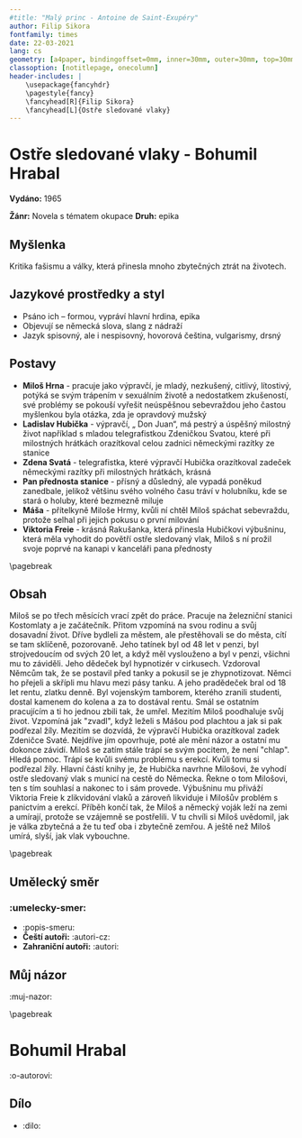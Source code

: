```yaml
---
#title: "Malý princ - Antoine de Saint-Exupéry"
author: Filip Sikora
fontfamily: times
date: 22-03-2021
lang: cs
geometry: [a4paper, bindingoffset=0mm, inner=30mm, outer=30mm, top=30mm, bottom=30mm]
classoption: [notitlepage, onecolumn]
header-includes: |
	\usepackage{fancyhdr}
	\pagestyle{fancy}
	\fancyhead[R]{Filip Sikora}
	\fancyhead[L]{Ostře sledované vlaky}
---
```


# Ostře sledované vlaky - Bohumil Hrabal

**Vydáno:** 1965

**Žánr:** Novela s tématem okupace **Druh:** epika

## Myšlenka

Kritika fašismu a války, která přinesla mnoho zbytečných ztrát na životech.

## Jazykové prostředky a styl

- Psáno ich – formou, vypráví hlavní hrdina, epika
- Objevují se německá slova, slang z nádraží
- Jazyk spisovný, ale i nespisovný, hovorová čeština, vulgarismy, drsný

## Postavy

- **Miloš Hrna** - pracuje jako výpravčí, je mladý, nezkušený, citlivý, lítostivý, potýká se svým trápením v sexuálním životě a nedostatkem zkušeností, své problémy se pokouší vyřešit neúspěšnou sebevraždou jeho častou myšlenkou byla otázka, zda je opravdový mužský
- **Ladislav Hubička** - výpravčí, „ Don Juan“, má pestrý a úspěšný milostný život například s mladou telegrafistkou Zdeničkou Svatou, které při milostných hrátkách orazítkoval celou zadnici německými razítky ze stanice
- **Zdena Svatá** - telegrafistka, které výpravčí Hubička orazítkoval zadeček německými razítky při milostných hrátkách, krásná
- **Pan přednosta stanice** - přísný a důsledný, ale vypadá poněkud zanedbale, jelikož většinu svého volného času tráví v holubníku, kde se stará o holuby, které bezmezně miluje
- **Máša** - přítelkyně Miloše Hrmy, kvůli ní chtěl Miloš spáchat sebevraždu, protože selhal při jejich pokusu o první milování
- **Viktoria Freie** - krásná Rakušanka, která přinesla Hubičkovi výbušninu, která měla vyhodit do povětří ostře sledovaný vlak, Miloš s ní prožil svoje poprvé na kanapi v kanceláři pana přednosty

\pagebreak

## Obsah

Miloš se po třech měsících vrací zpět do práce. Pracuje na železniční stanici Kostomlaty a je začátečník. Přitom vzpomíná na svou rodinu a svůj dosavadní život. Dříve bydleli za městem, ale přestěhovali se do města, cítí se tam sklíčeně, pozorovaně. Jeho tatínek byl od 48 let v penzi, byl strojvedoucím od svých 20 let, a když měl vyslouženo a byl v penzi, všichni mu to záviděli. Jeho dědeček byl hypnotizér v cirkusech. Vzdoroval Němcům tak, že se postavil před tanky a pokusil se je zhypnotizovat. Němci ho přejeli a skřípli mu hlavu mezi pásy tanku. A jeho pradědeček bral od 18 let rentu, zlatku denně. Byl vojenským tamborem, kterého zranili studenti, dostal kamenem do kolena a za to dostával rentu. Smál se ostatním pracujícím a ti ho jednou zbili tak, že umřel. Mezitím Miloš poodhaluje svůj život. Vzpomíná jak "zvadl", když leželi s Mášou pod plachtou a jak si pak podřezal žíly. Mezitím se dozvídá, že výpravčí Hubička orazítkoval zadek Zdeničce Svaté. Nejdříve jím opovrhuje, poté ale mění názor a ostatní mu dokonce závidí. Miloš se zatím stále trápí se svým pocitem, že není "chlap". Hledá pomoc. Trápí se kvůli svému problému s erekcí. Kvůli tomu si podřezal žíly. Hlavní částí knihy je, že Hubička navrhne Milošovi, že vyhodí ostře sledovaný vlak s municí na cestě do Německa. Řekne o tom Milošovi, ten s tím souhlasí a nakonec to i sám provede. Výbušninu mu přiváží Viktoria Freie k zlikvidování vlaků a zároveň likviduje i Milošův problém s panictvím a erekcí. Příběh končí tak, že Miloš a německý voják leží na zemi a umírají, protože se vzájemně se postřelili. V tu chvíli si Miloš uvědomil, jak je válka zbytečná a že tu teď oba i zbytečně zemřou. A ještě než Miloš umírá, slyší, jak vlak vybouchne.

\pagebreak

## Umělecký směr

### :umelecky-smer:

- :popis-smeru:
- **Čeští autoři:** :autori-cz:
- **Zahraniční autoři:** :autori:

## Můj názor

:muj-nazor:

\pagebreak

# Bohumil Hrabal

:o-autorovi:

## Dílo

- :dilo:
